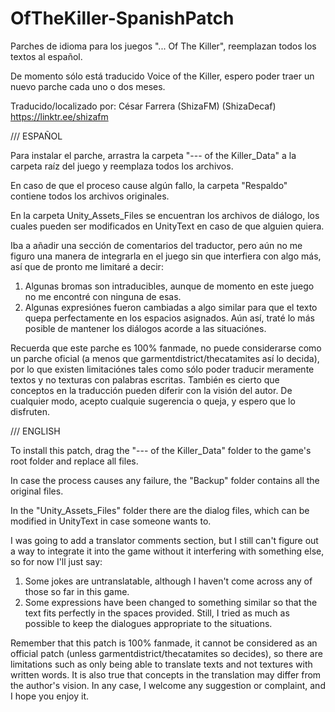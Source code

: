 # OfTheKiller-SpanishPatch
Parches de idioma para los juegos "... Of The Killer", reemplazan todos los textos al español.

De momento sólo está traducido Voice of the Killer, espero poder traer un nuevo parche cada uno o dos meses.

Traducido/localizado por: César Farrera (ShizaFM) (ShizaDecaf)
https://linktr.ee/shizafm

/// ESPAÑOL

Para instalar el parche, arrastra la carpeta "--- of the Killer_Data" a la carpeta raíz del juego
y reemplaza todos los archivos.

En caso de que el proceso cause algún fallo, la carpeta "Respaldo" contiene todos los archivos originales.

En la carpeta Unity_Assets_Files se encuentran los archivos de diálogo, los cuales pueden
ser modificados en UnityText en caso de que alguien quiera.

Iba a añadir una sección de comentarios del traductor, pero aún no me figuro una manera de
integrarla en el juego sin que interfiera con algo más, así que de pronto me limitaré a decir:

1. Algunas bromas son intraducibles, aunque de momento en este juego no me encontré con ninguna de esas.
2. Algunas expresiónes fueron cambiadas a algo similar para que el texto quepa perfectamente en los
	espacios asignados. Aún así, traté lo más posible de mantener los diálogos acorde a las situaciónes.

Recuerda que este parche es 100% fanmade, no puede considerarse como un parche oficial (a menos que 
garmentdistrict/thecatamites así lo decida), por lo que existen limitaciónes tales como sólo poder
traducir meramente textos y no texturas con palabras escritas. También es cierto que conceptos
en la traducción pueden diferir con la visión del autor. De cualquier modo, acepto cualquie sugerencia
o queja, y espero que lo disfruten.


/// ENGLISH

To install this patch, drag the "--- of the Killer_Data" folder to the game's root folder and replace all files.

In case the process causes any failure, the "Backup" folder contains all the original files.

In the "Unity_Assets_Files" folder there are the dialog files, which can be modified in UnityText
in case someone wants to.

I was going to add a translator comments section, but I still can't figure out a way to integrate it into the 
game without it interfering with something else, so for now I'll just say:

1. Some jokes are untranslatable, although I haven't come across any of those so far in this game.
2. Some expressions have been changed to something similar so that the text fits perfectly in the 
	spaces provided. Still, I tried as much as possible to keep the dialogues appropriate to the situations.

Remember that this patch is 100% fanmade, it cannot be considered as an official patch 
(unless garmentdistrict/thecatamites so decides), so there are limitations such as only 
being able to translate texts and not textures with written words. It is also true that 
concepts in the translation may differ from the author's vision. In any case, I welcome 
any suggestion or complaint, and I hope you enjoy it.

